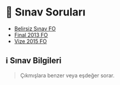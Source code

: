 # 📃 Sınav Soruları

<!--Index-->

- [Belirsiz Sınav FO](Belirsiz%20S%C4%B1nav%20FO.pdf)
- [Final 2013 FO](Final%202013%20FO.pdf)
- [Vize 2015 FO](Vize%202015%20FO.pdf)

<!--Index-->

## ℹ️ Sınav Bilgileri

> Çıkmışlara benzer veya eşdeğer sorar.

[File Org]: http://w3.gazi.edu.tr/~akcayol/BM307.htm
[2018 Proje Ödevim]: https://github.com/yedhrab/CplusCalismalarim/tree/master/FileOrganizationHomework
